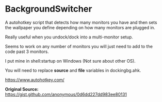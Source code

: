 # BackgroundSwitcher
A autohotkey script that detects how many monitors you have and then sets the wallpaper you define depending on how many monitors are plugged in. 

Really useful when you undock/dock into a multi-monitor setup. 

Seems to work on any number of monitors you will just need to add to the code past 3 monitors.

I put mine in shell:startup on Windows (Not sure about other OS).

You will need to replace <b>source</b> and <b>file</b> variables in dockingbg.ahk.

https://www.autohotkey.com/

<b>Original Source:</b> https://gist.github.com/anonymous/0d6dd227dd983ee80131
